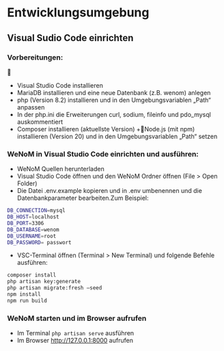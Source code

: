 # Entwicklungsumgebung

## Visual Sudio Code einrichten

### Vorbereitungen:
	
+ Visual Studio Code installieren
+ MariaDB installieren und eine neue Datenbank (z.B. wenom) anlegen
+ php (Version 8.2) installieren und in den Umgebungsvariablen „Path“ anpassen
+ In der php.ini die Erweiterungen curl, sodium, fileinfo und pdo_mysql auskommentiert
+ Composer installieren (aktuellste Version)
+Node.js (mit npm) installieren (Version 20) und in den Umgebungsvariablen „Path“ setzen


### WeNoM in Visual Studio Code einrichten und ausführen:

+ WeNoM Quellen herunterladen
+ Visual Studio Code öffnen und den WeNoM Ordner öffnen (File > Open Folder)
+ Die Datei .env.example kopieren und in .env umbenennen und die Datenbankparameter bearbeiten.Zum Beispiel: 

```bash 
DB_CONNECTION=mysql 
DB_HOST=localhost 
DB_PORT=3306 
DB_DATABASE=wenom 
DB_USERNAME=root 
DB_PASSWORD= passwort
```

+ VSC-Terminal öffnen (Terminal > New Terminal) und folgende Befehle ausführen:

```bash 
composer install 
php artisan key:generate
php artisan migrate:fresh –seed
npm install
npm run build
```

### WeNoM starten und im Browser aufrufen

+ Im Terminal `php artisan serve` ausführen
+ Im Browser http://127.0.0.1:8000 aufrufen
	